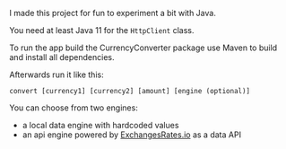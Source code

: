 I made this project for fun to experiment a bit with Java. 

You need at least Java 11 for the `HttpClient` class.

To run the app build the CurrencyConverter package use Maven to build and install all dependencies.

Afterwards run it like this:

`convert [currency1] [currency2] [amount] [engine (optional)]`

You can choose from two engines:

* a local data engine with hardcoded values
* an api engine powered by [ExchangesRates.io](https://exchangeratesapi.io/) as a data API